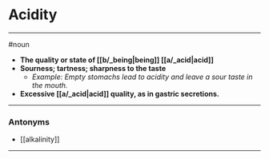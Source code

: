 # Acidity
---
#noun
- **The quality or state of [[b/_being|being]] [[a/_acid|acid]]**
- **Sourness; tartness; sharpness to the taste**
	- _Example: Empty stomachs lead to acidity and leave a sour taste in the mouth._
- **Excessive [[a/_acid|acid]] quality, as in gastric secretions.**
---
### Antonyms
- [[alkalinity]]
---
